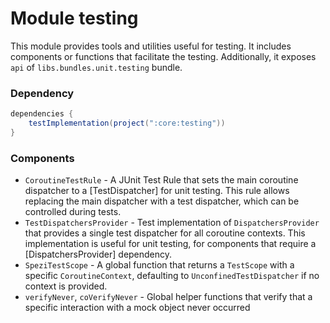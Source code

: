 # Module testing

This module provides tools and utilities useful for testing. It includes components or functions that facilitate the testing.
Additionally, it exposes `api` of `libs.bundles.unit.testing` bundle.

### Dependency
```gradle
dependencies {
    testImplementation(project(":core:testing"))
}
```

### Components

- `CoroutineTestRule` - A JUnit Test Rule that sets the main coroutine dispatcher to a [TestDispatcher] for unit testing. 
This rule allows replacing the main dispatcher with a test dispatcher, which can be controlled during tests.
- `TestDispatchersProvider` - Test implementation of `DispatchersProvider` that provides a single test dispatcher 
for all coroutine contexts. This implementation is useful for unit testing, for components that require a [DispatchersProvider] dependency.
- `SpeziTestScope` - A global function that returns a `TestScope` with a specific `CoroutineContext`, defaulting to `UnconfinedTestDispatcher` if no context is provided.
- `verifyNever`, `coVerifyNever` - Global helper functions that verify that a specific interaction with a mock object never occurred
